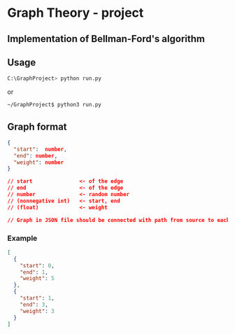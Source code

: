 # Graph Theory - project


## Implementation of Bellman-Ford's algorithm


## Usage

```bash
C:\GraphProject> python run.py
```
or

```bash
~/GraphProject$ python3 run.py
```

## Graph format 
```json
{
  "start":  number,
  "end": number,
  "weight": number
}

// start               <- of the edge 
// end                 <- of the edge
// number              <- random number
// (nonnegative int)   <- start, end
// (float)             <- weight

// Graph in JSON file should be connected with path from source to each vertex
```

### Example
```json
[
  {
    "start": 0,
    "end": 1,
    "weight": 5
  },
  {
    "start": 1,
    "end": 3,
    "weight": 3
  }
]
```

